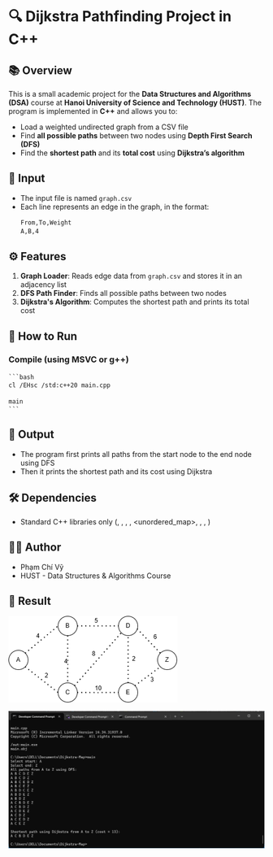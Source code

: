 # 🔍 Dijkstra Pathfinding Project in C++

## 📚 Overview

This is a small academic project for the **Data Structures and Algorithms (DSA)** course at **Hanoi University of Science and Technology (HUST)**. The program is implemented in **C++** and allows you to:

- Load a weighted undirected graph from a CSV file
- Find **all possible paths** between two nodes using **Depth First Search (DFS)**
- Find the **shortest path** and its **total cost** using **Dijkstra’s algorithm**

## 📂 Input

- The input file is named `graph.csv`
- Each line represents an edge in the graph, in the format:
    ```bash
    From,To,Weight
    A,B,4
    ```

## ⚙️ Features

1. **Graph Loader**: Reads edge data from `graph.csv` and stores it in an adjacency list
2. **DFS Path Finder**: Finds all possible paths between two nodes
3. **Dijkstra's Algorithm**: Computes the shortest path and prints its total cost

## 🚀 How to Run

### Compile (using MSVC or g++)
    ```bash
    cl /EHsc /std:c++20 main.cpp

    main 
    ```

## 🧪 Output

- The program first prints all paths from the start node to the end node using DFS
- Then it prints the shortest path and its cost using Dijkstra

## 🛠 Dependencies

- Standard C++ libraries only (<iostream>, <fstream>, <sstream>, <vector>, <unordered_map>, <queue>, <set>, <limits>)

## 👨‍💻 Author

- Phạm Chí Vỹ
- HUST - Data Structures & Algorithms Course

## 📌 Result

![graph](assets/dsa.drawio.png)

![demo](assets/result.png)
